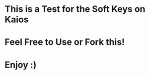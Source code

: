 <h1>This is a Test for the Soft Keys on Kaios</h1>
<h1>Feel Free to Use or Fork this!</h1>
<h1>Enjoy :)</h1>
